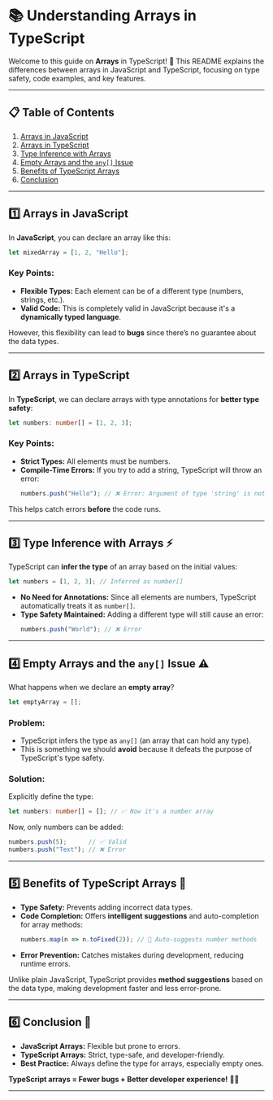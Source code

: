 
# 📚 Understanding Arrays in TypeScript

Welcome to this guide on **Arrays** in TypeScript! 🚀 This README explains the differences between arrays in JavaScript and TypeScript, focusing on type safety, code examples, and key features.

---

## 📋 Table of Contents
1. [Arrays in JavaScript](#1-arrays-in-javascript)
2. [Arrays in TypeScript](#2-arrays-in-typescript)
3. [Type Inference with Arrays](#3-type-inference-with-arrays)
4. [Empty Arrays and the `any[]` Issue](#4-empty-arrays-and-the-any-issue)
5. [Benefits of TypeScript Arrays](#5-benefits-of-typescript-arrays)
6. [Conclusion](#6-conclusion)

---

## 1️⃣ Arrays in JavaScript

In **JavaScript**, you can declare an array like this:

```javascript
let mixedArray = [1, 2, "Hello"];
```

### Key Points:
- **Flexible Types:** Each element can be of a different type (numbers, strings, etc.).
- **Valid Code:** This is completely valid in JavaScript because it's a **dynamically typed language**.

However, this flexibility can lead to **bugs** since there’s no guarantee about the data types.

---

## 2️⃣ Arrays in TypeScript

In **TypeScript**, we can declare arrays with type annotations for **better type safety**:

```typescript
let numbers: number[] = [1, 2, 3];
```

### Key Points:
- **Strict Types:** All elements must be numbers.
- **Compile-Time Errors:** If you try to add a string, TypeScript will throw an error:
  ```typescript
  numbers.push("Hello"); // ❌ Error: Argument of type 'string' is not assignable to parameter of type 'number'
  ```

This helps catch errors **before** the code runs.

---

## 3️⃣ Type Inference with Arrays ⚡

TypeScript can **infer the type** of an array based on the initial values:

```typescript
let numbers = [1, 2, 3]; // Inferred as number[]
```

- **No Need for Annotations:** Since all elements are numbers, TypeScript automatically treats it as `number[]`.
- **Type Safety Maintained:** Adding a different type will still cause an error:
  ```typescript
  numbers.push("World"); // ❌ Error
  ```

---

## 4️⃣ Empty Arrays and the `any[]` Issue ⚠️

What happens when we declare an **empty array**?

```typescript
let emptyArray = [];
```

### Problem:
- TypeScript infers the type as `any[]` (an array that can hold any type).
- This is something we should **avoid** because it defeats the purpose of TypeScript's type safety.

### Solution:
Explicitly define the type:

```typescript
let numbers: number[] = []; // ✅ Now it's a number array
```

Now, only numbers can be added:
```typescript
numbers.push(5);      // ✅ Valid
numbers.push("Text"); // ❌ Error
```

---

## 5️⃣ Benefits of TypeScript Arrays 🎯

- **Type Safety:** Prevents adding incorrect data types.
- **Code Completion:** Offers **intelligent suggestions** and auto-completion for array methods:
  ```typescript
  numbers.map(n => n.toFixed(2)); // 🧠 Auto-suggests number methods
  ```
- **Error Prevention:** Catches mistakes during development, reducing runtime errors.

Unlike plain JavaScript, TypeScript provides **method suggestions** based on the data type, making development faster and less error-prone.

---

## 6️⃣ Conclusion 🌟

- **JavaScript Arrays:** Flexible but prone to errors.
- **TypeScript Arrays:** Strict, type-safe, and developer-friendly.
- **Best Practice:** Always define the type for arrays, especially empty ones.

**TypeScript arrays = Fewer bugs + Better developer experience!** 💙🚀

---



